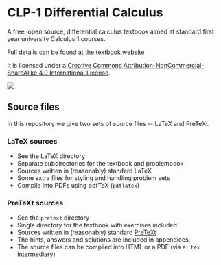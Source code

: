 # CLP-1 Differential Calculus
A free, open source, differential calculus textbook aimed at standard first year university Calculus 1 courses.

Full details can be found at [the textbook website](http://www.math.ubc.ca/~CLP/index.html)

It is licensed under a [Creative Commons Attribution-NonCommercial-ShareAlike 4.0 International License](https://creativecommons.org/licenses/by-nc-sa/4.0/).

<img src="https://i.creativecommons.org/l/by-nc-sa/4.0/88x31.png" />

## Source files
In this repository we give two sets of source files -- LaTeX and PreTeXt.

### LaTeX sources
* See the LaTeX directory
* Separate subdirectories for the textbook and problembook
* Sources written in (reasonably) standard LaTeX
* Some extra files for styling and handling problem sets
* Compile into PDFs using pdfTeX (`pdflatex`)

### PreTeXt sources 
* See the `pretext` directory
* Single directory for the textbook with exercises included.
* Sources written in (reasonably) standard [PreTeXt](https://pretextbook.org/)
* The hints, answers and solutions are included in appendices.
* The source files can be compiled into HTML or a PDF (via a `.tex` intermediary)
